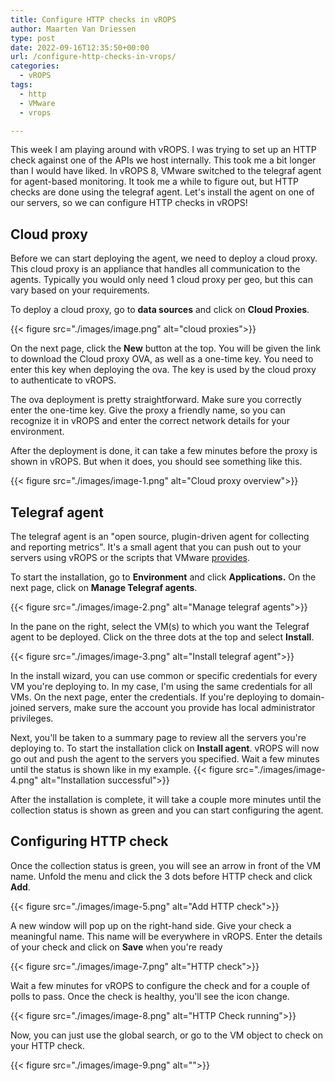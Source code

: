 ```yaml
---
title: Configure HTTP checks in vROPS
author: Maarten Van Driessen
type: post
date: 2022-09-16T12:35:50+00:00
url: /configure-http-checks-in-vrops/
categories:
  - vROPS
tags:
  - http
  - VMware
  - vrops

---
```

This week I am playing around with vROPS. I was trying to set up an HTTP check against one of the APIs we host internally. This took me a bit longer than I would have liked. In vROPS 8, VMware switched to the telegraf agent for agent-based monitoring. It took me a while to figure out, but HTTP checks are done using the telegraf agent. Let's install the agent on one of our servers, so we can configure HTTP checks in vROPS!

## Cloud proxy

Before we can start deploying the agent, we need to deploy a cloud proxy. This cloud proxy is an appliance that handles all communication to the agents. Typically you would only need 1 cloud proxy per geo, but this can vary based on your requirements.

To deploy a cloud proxy, go to **data sources** and click on **Cloud Proxies**.

{{< figure src="./images/image.png" alt="cloud proxies">}}

On the next page, click the **New** button at the top. You will be given the link to download the Cloud proxy OVA, as well as a one-time key. You need to enter this key when deploying the ova. The key is used by the cloud proxy to authenticate to vROPS.

The ova deployment is pretty straightforward. Make sure you correctly enter the one-time key. Give the proxy a friendly name, so you can recognize it in vROPS and enter the correct network details for your environment.

After the deployment is done, it can take a few minutes before the proxy is shown in vROPS. But when it does, you should see something like this.

{{< figure src="./images/image-1.png" alt="Cloud proxy overview">}}

## Telegraf agent

The telegraf agent is an "open source, plugin-driven agent for collecting and reporting metrics". It's a small agent that you can push out to your servers using vROPS or the scripts that VMware [provides](https://docs.vmware.com/en/vRealize-Operations/8.6/com.vmware.vcom.core.doc/GUID-0610FA99-1F01-47DF-ACF7-22B74F0296E7.html). 

To start the installation, go to **Environment** and click **Applications.** On the next page, click on **Manage Telegraf agents**.

{{< figure src="./images/image-2.png" alt="Manage telegraf agents">}}

In the pane on the right, select the VM(s) to which you want the Telegraf agent to be deployed. Click on the three dots at the top and select **Install**.

{{< figure src="./images/image-3.png" alt="Install telegraf agent">}}

In the install wizard, you can use common or specific credentials for every VM you're deploying to. In my case, I'm using the same credentials for all VMs. On the next page, enter the credentials. If you're deploying to domain-joined servers, make sure the account you provide has local administrator privileges.

Next, you'll be taken to a summary page to review all the servers you're deploying to. To start the installation click on **Install agent**. vROPS will now go out and push the agent to the servers you specified. Wait a few minutes until the status is shown like in my example.
{{< figure src="./images/image-4.png" alt="Installation successful">}}

After the installation is complete, it will take a couple more minutes until the collection status is shown as green and you can start configuring the agent.

## Configuring HTTP check

Once the collection status is green, you will see an arrow in front of the VM name. Unfold the menu and click the 3 dots before HTTP check and click **Add**.

{{< figure src="./images/image-5.png" alt="Add HTTP check">}}

A new window will pop up on the right-hand side. Give your check a meaningful name. This name will be everywhere in vROPS. Enter the details of your check and click on **Save** when you're ready

{{< figure src="./images/image-7.png" alt="HTTP check">}}

Wait a few minutes for vROPS to configure the check and for a couple of polls to pass. Once the check is healthy, you'll see the icon change.

{{< figure src="./images/image-8.png" alt="HTTP Check running">}}

Now, you can just use the global search, or go to the VM object to check on your HTTP check.

{{< figure src="./images/image-9.png" alt="">}}